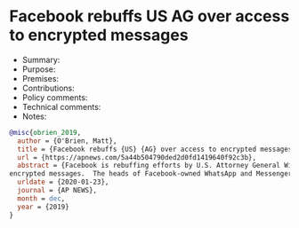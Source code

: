 # Facebook rebuffs US AG over access to encrypted messages

- Summary:
- Purpose:
- Premises:
- Contributions:
- Policy comments:
- Technical comments:
- Notes:

```bib
@misc{obrien_2019,
  author = {O'Brien, Matt},
  title = {Facebook rebuffs {US} {AG} over access to encrypted messages},
  url = {https://apnews.com/5a44b504790ded2d0fd1419640f92c3b},
  abstract = {Facebook is rebuffing efforts by U.S. Attorney General William Barr to give authorities a way to read
encrypted messages.  The heads of Facebook-owned WhatsApp and Messenger services told...},
  urldate = {2020-01-23},
  journal = {AP NEWS},
  month = dec,
  year = {2019}
}
```
